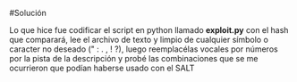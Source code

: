 #Solución

Lo que hice fue codificar el script en python llamado **exploit.py** con el hash que comparará, lee el archivo de texto y limpio de cualquier símbolo o caracter no deseado (" : . , ! ?), luego reemplacélas vocales por números por la pista de la descripción y probé las combinaciones que se me ocurrieron que podían haberse usado con el SALT
